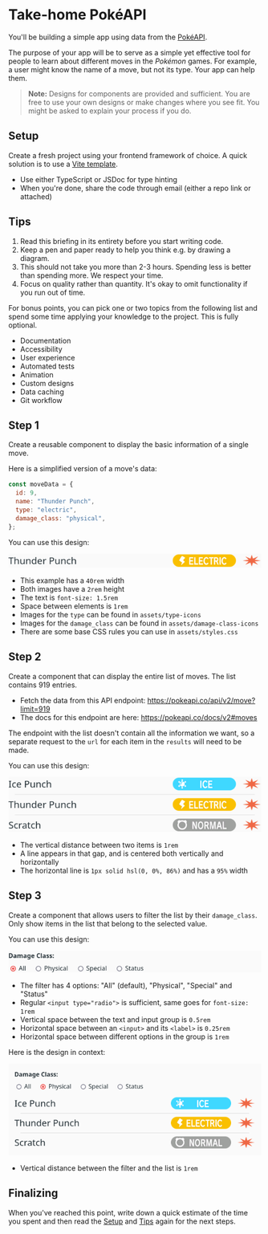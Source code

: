 # Take-home PokéAPI

You'll be building a simple app using data from the [PokéAPI](https://pokeapi.co/).

The purpose of your app will be to serve as a simple yet effective tool for people to learn about different moves in the _Pokémon_ games. For example, a user might know the name of a move, but not its type. Your app can help them.

> **Note:** Designs for components are provided and sufficient. You are free to use your own designs or make changes where you see fit. You might be asked to explain your process if you do.

## Setup

Create a fresh project using your frontend framework of choice. A quick solution is to use a [Vite template](https://vitejs.dev/guide/#scaffolding-your-first-vite-project).

- Use either TypeScript or JSDoc for type hinting
- When you're done, share the code through email (either a repo link or attached)

## Tips

1. Read this briefing in its entirety before you start writing code.
2. Keep a pen and paper ready to help you think e.g. by drawing a diagram.
3. This should not take you more than 2-3 hours. Spending less is better than spending more. We respect your time.
4. Focus on quality rather than quantity. It's okay to omit functionality if you run out of time.

For bonus points, you can pick one or two topics from the following list and spend some time applying your knowledge to the project. This is fully optional.

- Documentation
- Accessibility
- User experience
- Automated tests
- Animation
- Custom designs
- Data caching
- Git workflow

## Step 1

Create a reusable component to display the basic information of a single move.

Here is a simplified version of a move's data:

```js
const moveData = {
  id: 9,
  name: "Thunder Punch",
  type: "electric",
  damage_class: "physical",
};
```

You can use this design:

![Design for step 1](move-component-design.png)

- This example has a `40rem` width
- Both images have a `2rem` height
- The text is `font-size: 1.5rem`
- Space between elements is `1rem`
- Images for the `type` can be found in `assets/type-icons`
- Images for the `damage_class` can be found in `assets/damage-class-icons`
- There are some base CSS rules you can use in `assets/styles.css` 

## Step 2

Create a component that can display the entire list of moves. The list contains 919 entries.

- Fetch the data from this API endpoint: https://pokeapi.co/api/v2/move?limit=919
- The docs for this endpoint are here: https://pokeapi.co/docs/v2#moves

The endpoint with the list doesn't contain all the information we want, so a separate request to the `url` for each item in the `results` will need to be made.

You can use this design:

![Design for step 2](list-component-design.png)

- The vertical distance between two items is `1rem`
- A line appears in that gap, and is centered both vertically and horizontally
- The horizontal line is `1px solid hsl(0, 0%, 86%)` and has a `95%` width

## Step 3

Create a component that allows users to filter the list by their `damage_class`. Only show items in the list that belong to the selected value.

You can use this design:

![Design for step 3](filter-component-design.png)

- The filter has 4 options: "All" (default), "Physical", "Special" and "Status"
- Regular `<input type="radio">` is sufficient, same goes for `font-size: 1rem`
- Vertical space between the text and input group is `0.5rem`
- Horizontal space between an `<input>` and its `<label>` is `0.25rem`
- Horizontal space between different options in the group is `1rem`

Here is the design in context:

![Contextual design for step 3](full-app-design.png)

- Vertical distance between the filter and the list is `1rem`

## Finalizing

When you've reached this point, write down a quick estimate of the time you spent and then read the [Setup](#setup) and [Tips](#tips) again for the next steps.
